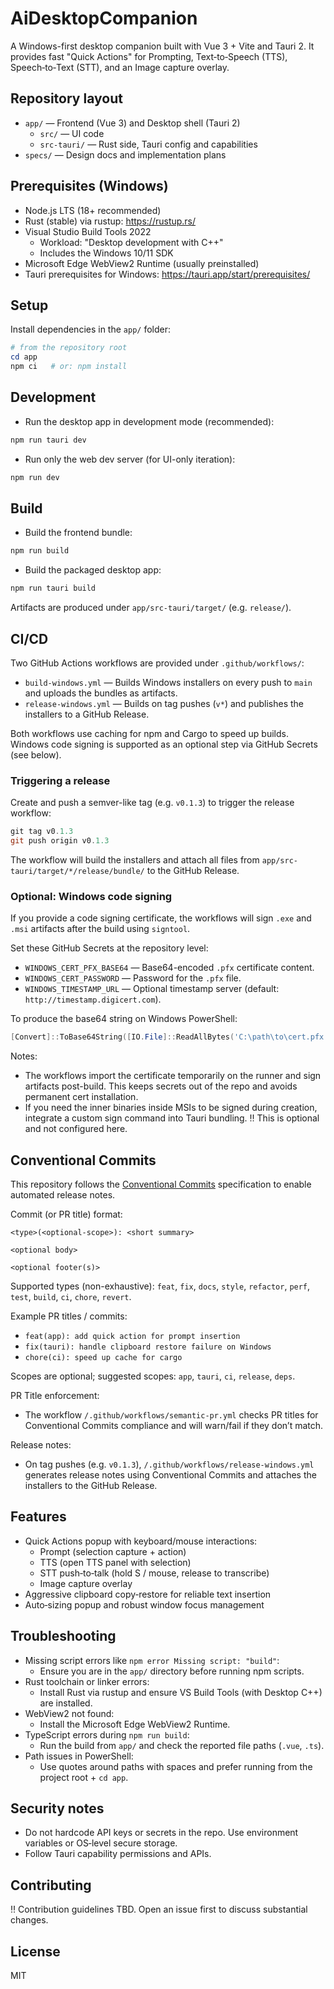 # AiDesktopCompanion

A Windows-first desktop companion built with Vue 3 + Vite and Tauri 2. It provides fast "Quick Actions" for Prompting, Text‑to‑Speech (TTS), Speech‑to‑Text (STT), and an Image capture overlay.


## Repository layout

- `app/` — Frontend (Vue 3) and Desktop shell (Tauri 2)
  - `src/` — UI code
  - `src-tauri/` — Rust side, Tauri config and capabilities
- `specs/` — Design docs and implementation plans


## Prerequisites (Windows)

- Node.js LTS (18+ recommended)
- Rust (stable) via rustup: https://rustup.rs/
- Visual Studio Build Tools 2022
  - Workload: "Desktop development with C++"
  - Includes the Windows 10/11 SDK
- Microsoft Edge WebView2 Runtime (usually preinstalled)
- Tauri prerequisites for Windows: https://tauri.app/start/prerequisites/


## Setup

Install dependencies in the `app/` folder:

```powershell
# from the repository root
cd app
npm ci   # or: npm install
```


## Development

- Run the desktop app in development mode (recommended):

```powershell
npm run tauri dev
```

- Run only the web dev server (for UI-only iteration):

```powershell
npm run dev
```


## Build

- Build the frontend bundle:

```powershell
npm run build
```

- Build the packaged desktop app:

```powershell
npm run tauri build
```

Artifacts are produced under `app/src-tauri/target/` (e.g. `release/`).


## CI/CD

Two GitHub Actions workflows are provided under `.github/workflows/`:

- `build-windows.yml` — Builds Windows installers on every push to `main` and uploads the bundles as artifacts.
- `release-windows.yml` — Builds on tag pushes (`v*`) and publishes the installers to a GitHub Release.

Both workflows use caching for npm and Cargo to speed up builds. Windows code signing is supported as an optional step via GitHub Secrets (see below).

### Triggering a release

Create and push a semver-like tag (e.g. `v0.1.3`) to trigger the release workflow:

```powershell
git tag v0.1.3
git push origin v0.1.3
```

The workflow will build the installers and attach all files from `app/src-tauri/target/*/release/bundle/` to the GitHub Release.

### Optional: Windows code signing

If you provide a code signing certificate, the workflows will sign `.exe` and `.msi` artifacts after the build using `signtool`.

Set these GitHub Secrets at the repository level:

- `WINDOWS_CERT_PFX_BASE64` — Base64-encoded `.pfx` certificate content.
- `WINDOWS_CERT_PASSWORD` — Password for the `.pfx` file.
- `WINDOWS_TIMESTAMP_URL` — Optional timestamp server (default: `http://timestamp.digicert.com`).

To produce the base64 string on Windows PowerShell:

```powershell
[Convert]::ToBase64String([IO.File]::ReadAllBytes('C:\path\to\cert.pfx'))
```

Notes:

- The workflows import the certificate temporarily on the runner and sign artifacts post-build. This keeps secrets out of the repo and avoids permanent cert installation.
- If you need the inner binaries inside MSIs to be signed during creation, integrate a custom sign command into Tauri bundling. ‼️ This is optional and not configured here.


## Conventional Commits

This repository follows the [Conventional Commits](https://www.conventionalcommits.org/) specification to enable automated release notes.

Commit (or PR title) format:

```
<type>(<optional-scope>): <short summary>

<optional body>

<optional footer(s)>
```

Supported types (non-exhaustive): `feat`, `fix`, `docs`, `style`, `refactor`, `perf`, `test`, `build`, `ci`, `chore`, `revert`.

Example PR titles / commits:

- `feat(app): add quick action for prompt insertion`
- `fix(tauri): handle clipboard restore failure on Windows`
- `chore(ci): speed up cache for cargo`

Scopes are optional; suggested scopes: `app`, `tauri`, `ci`, `release`, `deps`.

PR Title enforcement:

- The workflow `/.github/workflows/semantic-pr.yml` checks PR titles for Conventional Commits compliance and will warn/fail if they don’t match.

Release notes:

- On tag pushes (e.g. `v0.1.3`), `/.github/workflows/release-windows.yml` generates release notes using Conventional Commits and attaches the installers to the GitHub Release.

## Features

- Quick Actions popup with keyboard/mouse interactions:
  - Prompt (selection capture + action)
  - TTS (open TTS panel with selection)
  - STT push‑to‑talk (hold S / mouse, release to transcribe)
  - Image capture overlay
- Aggressive clipboard copy‑restore for reliable text insertion
- Auto‑sizing popup and robust window focus management


## Troubleshooting

- Missing script errors like `npm error Missing script: "build"`:
  - Ensure you are in the `app/` directory before running npm scripts.
- Rust toolchain or linker errors:
  - Install Rust via rustup and ensure VS Build Tools (with Desktop C++) are installed.
- WebView2 not found:
  - Install the Microsoft Edge WebView2 Runtime.
- TypeScript errors during `npm run build`:
  - Run the build from `app/` and check the reported file paths (`.vue`, `.ts`).
- Path issues in PowerShell:
  - Use quotes around paths with spaces and prefer running from the project root + `cd app`.


## Security notes

- Do not hardcode API keys or secrets in the repo. Use environment variables or OS‑level secure storage.
- Follow Tauri capability permissions and APIs.


## Contributing

‼️ Contribution guidelines TBD. Open an issue first to discuss substantial changes.


## License

MIT
